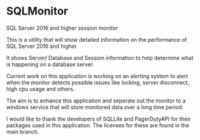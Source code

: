 # SQLMonitor
SQL Server 2016 and higher session monitor

This is a utility that will show detailed information on the performance of SQL Server 2016 and higher.  

It shows Server/ Database and Session information to help determine what is happening on a database server.

Current work on this application is working on an alerting system to alert when the monitor detects possible issues like locking, server disconnect, high cpu usage and others.

The aim is to enhance this application and seperate out the monitor to a windows service that will store monitored data over a long time period.

I would like to thank the developers of SQLLite and PagerDutyAPI for their packages used in this application.  The licenses for these are found in the main branch.
